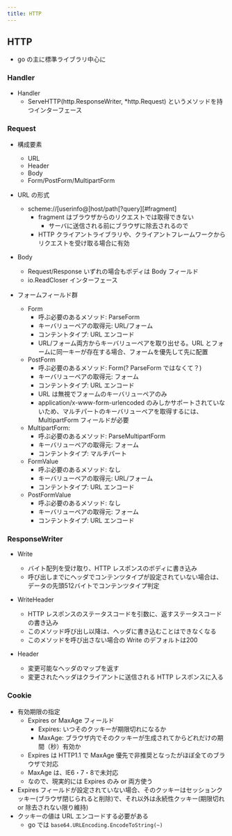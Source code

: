 ```yaml
---
title: HTTP
---
```


## HTTP
* go の主に標準ライブラリ中心に

### Handler
* Handler
    * ServeHTTP(http.ResponseWriter, *http.Request) というメソッドを持つインターフェース

### Request
* 構成要素
    * URL
    * Header
    * Body
    * Form/PostForm/MultipartForm

* URL の形式
    * scheme://[userinfo@]host/path[?query][#fragment]
        * fragment はブラウザからのリクエストでは取得できない
            * サーバに送信される前にブラウザに除去されるので
        * HTTP クライアントライブラリや、クライアントフレームワークからリクエストを受け取る場合に有効

* Body
    * Request/Response いずれの場合もボディは Body フィールド
    * io.ReadCloser インターフェース

* フォームフィールド群
    * Form
        * 呼ぶ必要のあるメソッド: ParseForm
        * キーバリューペアの取得元: URL/フォーム
        * コンテントタイプ: URL エンコード
        * URL/フォーム両方からキーバリューペアを取り出せる。URL とフォームに同一キーが存在する場合、フォームを優先して先に配置
    * PostForm
        * 呼ぶ必要のあるメソッド: Form(? ParseForm ではなくて？)
        * キーバリューペアの取得元: フォーム
        * コンテントタイプ: URL エンコード
        * URL は無視でフォームのキーバリューペアのみ
        * application/x-www-form-urlencoded のみしかサポートされていないため、マルチパートのキーバリューペアを取得するには、MultipartForm フィールドが必要
    * MultipartForm:
        * 呼ぶ必要のあるメソッド: ParseMultipartForm
        * キーバリューペアの取得元: フォーム
        * コンテントタイプ: マルチパート
    * FormValue
        * 呼ぶ必要のあるメソッド: なし
        * キーバリューペアの取得元: URL/フォーム
        * コンテントタイプ: URL エンコード
    * PostFormValue
        * 呼ぶ必要のあるメソッド: なし
        * キーバリューペアの取得元: フォーム
        * コンテントタイプ: URL エンコード

### ResponseWriter
* Write
    * バイト配列を受け取り、HTTP レスポンスのボディに書き込み
    * 呼び出しまでにヘッダでコンテンツタイプが設定されていない場合は、データの先頭512バイトでコンテンツタイプ判定

* WriteHeader
    * HTTP レスポンスのステータスコードを引数に、返すステータスコードの書き込み
    * このメソッド呼び出し以降は、ヘッダに書き込むことはできなくなる
    * このメソッドを呼び出さない場合の Write のデフォルトは200

* Header
    * 変更可能なヘッダのマップを返す
    * 変更されたヘッダはクライアントに送信される HTTP レスポンスに入る

### Cookie
* 有効期限の指定
    * Expires or MaxAge フィールド
        * Expires: いつそのクッキーが期限切れになるか
        * MaxAge: ブラウザ内でそのクッキーが生成されてからどれだけの期間（秒）有効か
    * Expires は HTTP1.1 で MaxAge 優先で非推奨となったがほぼ全てのブラウザで対応
    * MaxAge は、IE6・7・8で未対応
    * なので、現実的には Expires のみ or 両方使う
* Expires フィールドが設定されていない場合、そのクッキーはセッションクッキー(ブラウザ閉じられると削除)で、それ以外は永続性クッキー(期限切れ or 除去されない限り維持)
* クッキーの値は URL エンコードする必要がある
    * go では ```base64.URLEncoding.EncodeToString(~)```

